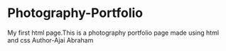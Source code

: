 # Photography-Portfolio
My first html page.This is a photography portfolio page made using html and css
Author-Ajai Abraham
